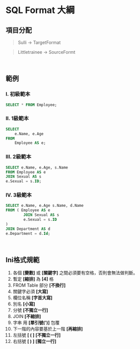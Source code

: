 # SQL Format 大綱

## 項目分配

> Sulli &rarr; TargetFormat

> Littletrainee &rarr; SourceFormt

<br>

## 範例
### I. 初級範本
``` SQL
SELECT * FROM Employee;
```

### II. 1級範本
```SQL
SELECT 
    e.Name, e.Age
FROM 
    Employee AS e;
```
### III. 2級範本
```SQL
SELECT e.Name, e.Age, s.Name
FROM Employee AS e
JOIN Sexual AS s
e.Sexual = s.ID;
```
### IV. 3級範本
```SQL
SELECT e.Name, e.Age s.Name, d.Name
FROM ( Employee AS e
        JOIN Sexual AS s
        e.Sexual = s.ID
)
JOIN Department AS d
e.Department = d.Id;
```
<br>

## Ini格式規範
1. 各個 **[變數]** 或 **[關鍵字]** 之間必須要有空格，否則會無法做判斷。
2. 暫定 **[縮排]** 為 **[4]** 格
3. FROM Table 部分 **[不換行]**
4. 關鍵字必須 **[大寫]**
5. 欄位名稱 **[字首大寫]**
6. 別名 **[小寫]**
7. 分號 **[不獨立一行]**
8. JOIN **[不縮排]**
9. 字串 用 **[單引號(')]** 包覆
10. 下一階的內容要基於上一階 **[再縮排]**
11. 左括號 **[ ( ]**  **[不獨立一行]**
12. 右括號 **[ ) ]**  **[獨立一行]**